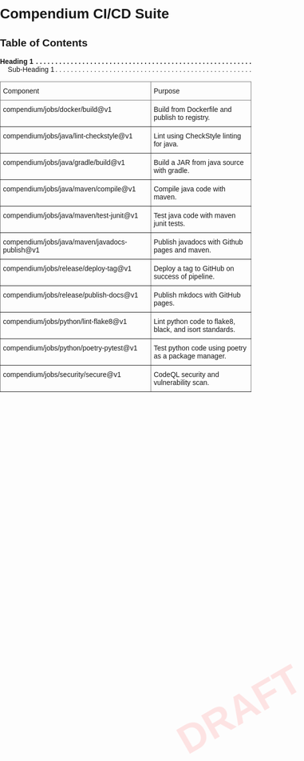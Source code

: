 
<style>
body {
    margin: 0;
    padding: 0;
    font-family: Arial, sans-serif;
    position: relative;
}

.watermark {
    position: fixed;
    top: 35%;
    left: 10%;
    width: 80%;
    text-align: center;
    font-size: 80px;
    font-weight: bold;
    color: rgba(255, 0, 0, 0.1); 
    transform: rotate(-30deg);
    z-index: -1;
    pointer-events: none;
}

.headerTitle {
  font-size: 45px;
  text-align: center;
}

.tab {
  display: inline-block;
  margin-left: 40px;
}

#backdrop {
  padding: 100 0 100 0;
  display: flex;
  justify-content: center;
  align-items: center;
}

.visually-hidden {
    clip: rect(0 0 0 0);
    clip-path: inset(100%);
    height: 1px;
    overflow: hidden;
    position: absolute;
    width: 1px;
    white-space: nowrap;
}

.toc-list, .toc-list ol {
  list-style-type: none;
}

.toc-list {
  padding: 0;
}

.toc-list ol {
  padding-inline-start: 2ch;
}

.toc-list > li > a {
  font-weight: bold;
  margin-block-start: 1em;
}

.toc-list li > a {
    text-decoration: none;
    display: grid;
    grid-template-columns: auto max-content;
    align-items: end;
}

.toc-list li > a > .title {
    position: relative;
    overflow: hidden;
}

.toc-list li > a .leaders::after {
    position: absolute;
    padding-inline-start: .25ch;
    content: " . . . . . . . . . . . . . . . . . . . "
        ". . . . . . . . . . . . . . . . . . . . . . . "
        ". . . . . . . . . . . . . . . . . . . . . . . "
        ". . . . . . . . . . . . . . . . . . . . . . . "
        ". . . . . . . . . . . . . . . . . . . . . . . "
        ". . . . . . . . . . . . . . . . . . . . . . . "
        ". . . . . . . . . . . . . . . . . . . . . . . ";
    text-align: right;
}

.toc-list li > a > .page {
    min-width: 2ch;
    font-variant-numeric: tabular-nums;
    text-align: right;
}
</style>

<div class="watermark">DRAFT</div>

<h1 id="headerTitle">Compendium CI/CD Suite</h1>

<h2>Table of Contents</h2>
<ol class="toc-list" role="list">
  <li>
    <a href="#Heading1">
      <span class="title">Heading 1<span class="leaders" aria-hidden="true"></span></span>
    </a>
        <ol role="list">
            <li>
                <a href="#SubHeading1">
                            <span class="title">Sub-Heading 1<span class="leaders" aria-hidden="true"></span>
                </a>
            </li>
        </ol>
    </li>
</ol>

<style type="text/css">
.tg  {border-collapse:collapse;border-spacing:0;}
.tg td{border-color:black;border-style:solid;border-width:1px;font-family:Arial, sans-serif;font-size:14px;
  overflow:hidden;padding:10px 5px;word-break:normal;}
.tg th{border-color:black;border-style:solid;border-width:1px;font-family:Arial, sans-serif;font-size:14px;
  font-weight:normal;overflow:hidden;padding:10px 5px;word-break:normal;}
.tg .tg-0pky{border-color:inherit;text-align:left;vertical-align:top}
</style>
<table class="tg"><thead>
  <tr>
    <th class="tg-0pky">Component</th>
    <th class="tg-0pky">Purpose</th>
  </tr></thead>
<tbody>
  <tr>
    <td class="tg-0pky">compendium/jobs/docker/build@v1</td>
    <td class="tg-0pky">Build from Dockerfile and publish to registry.</td>
  </tr>
  <tr>
    <td class="tg-0pky">compendium/jobs/java/lint-checkstyle@v1</td>
    <td class="tg-0pky">Lint using CheckStyle linting for java.</td>
  </tr>
  <tr>
    <td class="tg-0pky">compendium/jobs/java/gradle/build@v1</td>
    <td class="tg-0pky">Build a JAR from java source with gradle.</td>
  </tr>
  <tr>
    <td class="tg-0pky">compendium/jobs/java/maven/compile@v1</td>
    <td class="tg-0pky">Compile java code with maven.</td>
  </tr>
  <tr>
    <td class="tg-0pky">compendium/jobs/java/maven/test-junit@v1</td>
    <td class="tg-0pky">Test java code with maven junit tests.</td>
  </tr>
  <tr>
    <td class="tg-0pky">compendium/jobs/java/maven/javadocs-publish@v1</td>
    <td class="tg-0pky">Publish javadocs with Github pages and maven.</td>
  </tr>
  <tr>
    <td class="tg-0pky">compendium/jobs/release/deploy-tag@v1</td>
    <td class="tg-0pky">Deploy a tag to GitHub on success of pipeline.</td>
  </tr>
  <tr>
    <td class="tg-0pky">compendium/jobs/release/publish-docs@v1</td>
    <td class="tg-0pky">Publish mkdocs with GitHub pages.</td>
  </tr>
  <tr>
    <td class="tg-0pky">compendium/jobs/python/lint-flake8@v1</td>
    <td class="tg-0pky">Lint python code to flake8, black, and isort standards.</td>
  </tr>
  <tr>
    <td class="tg-0pky">compendium/jobs/python/poetry-pytest@v1</td>
    <td class="tg-0pky">Test python code using poetry as a package manager.</td>
  </tr>
  <tr>
    <td class="tg-0pky">compendium/jobs/security/secure@v1</td>
    <td class="tg-0pky">CodeQL security and vulnerability scan. </td>
  </tr>
</tbody></table>